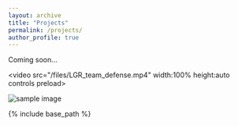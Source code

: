 ```yaml
---
layout: archive
title: "Projects"
permalink: /projects/
author_profile: true
---
```


Coming soon... 

<video src="/files/LGR_team_defense.mp4" width:100% height:auto controls preload></video>

<img src= "/images/foo-bar-identity-th.jpg" alt = "sample image">

<!-- {% if author.googlescholar %}
  You can also find my articles on <u><a href="{{author.googlescholar}}">my Google Scholar profile</a>.</u>
{% endif %} -->

{% include base_path %}

<!-- {% for post in site.publications reversed %}
  {% include archive-single.html %}
{% endfor %} -->
